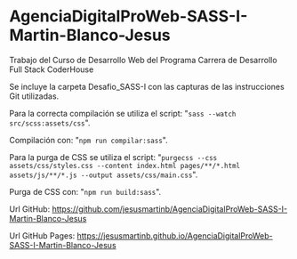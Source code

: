 # AgenciaDigitalProWeb-SASS-I-Martin-Blanco-Jesus
Trabajo del Curso de Desarrollo Web del Programa Carrera de Desarrollo Full Stack CoderHouse

Se incluye la carpeta Desafio_SASS-I con las capturas de las instrucciones Git utilizadas.

Para la correcta compilación se utiliza el script: 
	"`sass --watch src/scss:assets/css`".

Compilación con: 
	"`npm run compilar:sass`".

Para la purga de CSS se utiliza el script: 
	"`purgecss --css assets/css/styles.css --content index.html pages/**/*.html assets/js/**/*.js --output assets/css/main.css`".

Purga de CSS con: 
"`npm run build:sass`".

Url GitHub: https://github.com/jesusmartinb/AgenciaDigitalProWeb-SASS-I-Martin-Blanco-Jesus

Url GitHub Pages: https://jesusmartinb.github.io/AgenciaDigitalProWeb-SASS-I-Martin-Blanco-Jesus
